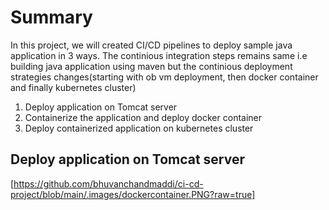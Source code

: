 # Summary

In this project, we will created CI/CD pipelines to deploy sample java application in 3 ways.
The continious integration steps remains same i.e building java application using maven but the continious deployment strategies changes(starting with ob vm deployment, then docker container and finally kubernetes cluster)

1. Deploy application on Tomcat server
2. Containerize the application and deploy docker container
3. Deploy containerized application on kubernetes cluster

## Deploy application on Tomcat server
[https://github.com/bhuvanchandmaddi/ci-cd-project/blob/main/.images/dockercontainer.PNG?raw=true]